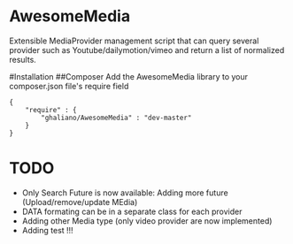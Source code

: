 # AwesomeMedia
Extensible MediaProvider management script that can query several provider 
such as Youtube/dailymotion/vimeo and return a list of normalized results.

#Installation
##Composer
Add the AwesomeMedia library to your composer.json file's require field
```
{
    "require" : {
        "ghaliano/AwesomeMedia" : "dev-master"
    }
}
```
# TODO
* Only Search Future is now available: Adding more future (Upload/remove/update MEdia) 
* DATA formating can be in a separate class for each provider
* Adding other Media type (only video provider are now implemented)
* Adding test !!!
